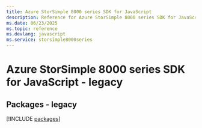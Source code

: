 ```yaml
---
title: Azure StorSimple 8000 series SDK for JavaScript
description: Reference for Azure StorSimple 8000 series SDK for JavaScript
ms.date: 06/23/2025
ms.topic: reference
ms.devlang: javascript
ms.service: storsimple8000series
---
```

# Azure StorSimple 8000 series SDK for JavaScript - legacy
## Packages - legacy
[!INCLUDE [packages](storsimple-8000-series-index.md)]